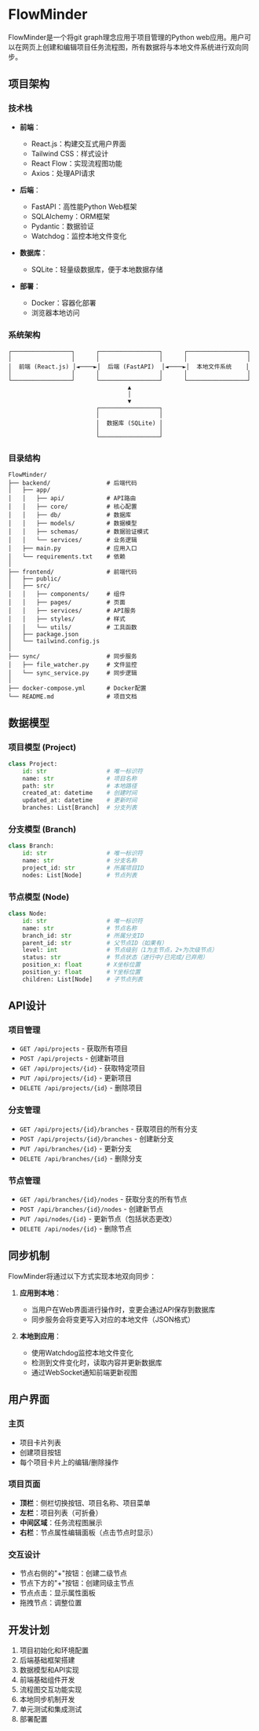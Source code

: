 # FlowMinder

FlowMinder是一个将git graph理念应用于项目管理的Python web应用。用户可以在网页上创建和编辑项目任务流程图，所有数据将与本地文件系统进行双向同步。

## 项目架构

### 技术栈

- **前端**：
  - React.js：构建交互式用户界面
  - Tailwind CSS：样式设计
  - React Flow：实现流程图功能
  - Axios：处理API请求

- **后端**：
  - FastAPI：高性能Python Web框架
  - SQLAlchemy：ORM框架
  - Pydantic：数据验证
  - Watchdog：监控本地文件变化

- **数据库**：
  - SQLite：轻量级数据库，便于本地数据存储

- **部署**：
  - Docker：容器化部署
  - 浏览器本地访问

### 系统架构

```
┌─────────────────┐      ┌─────────────────┐      ┌─────────────────┐
│                 │      │                 │      │                 │
│  前端 (React.js) │◄────►│  后端 (FastAPI)  │◄────►│  本地文件系统    │
│                 │      │                 │      │                 │
└─────────────────┘      └─────────────────┘      └─────────────────┘
                                  ▲
                                  │
                                  ▼
                         ┌─────────────────┐
                         │                 │
                         │  数据库 (SQLite) │
                         │                 │
                         └─────────────────┘
```

### 目录结构

```
FlowMinder/
├── backend/                # 后端代码
│   ├── app/
│   │   ├── api/            # API路由
│   │   ├── core/           # 核心配置
│   │   ├── db/             # 数据库
│   │   ├── models/         # 数据模型
│   │   ├── schemas/        # 数据验证模式
│   │   └── services/       # 业务逻辑
│   ├── main.py             # 应用入口
│   └── requirements.txt    # 依赖
│
├── frontend/               # 前端代码
│   ├── public/
│   ├── src/
│   │   ├── components/     # 组件
│   │   ├── pages/          # 页面
│   │   ├── services/       # API服务
│   │   ├── styles/         # 样式
│   │   └── utils/          # 工具函数
│   ├── package.json
│   └── tailwind.config.js
│
├── sync/                   # 同步服务
│   ├── file_watcher.py     # 文件监控
│   └── sync_service.py     # 同步逻辑
│
├── docker-compose.yml      # Docker配置
└── README.md               # 项目文档
```

## 数据模型

### 项目模型 (Project)

```python
class Project:
    id: str                 # 唯一标识符
    name: str               # 项目名称
    path: str               # 本地路径
    created_at: datetime    # 创建时间
    updated_at: datetime    # 更新时间
    branches: List[Branch]  # 分支列表
```

### 分支模型 (Branch)

```python
class Branch:
    id: str                 # 唯一标识符
    name: str               # 分支名称
    project_id: str         # 所属项目ID
    nodes: List[Node]       # 节点列表
```

### 节点模型 (Node)

```python
class Node:
    id: str                 # 唯一标识符
    name: str               # 节点名称
    branch_id: str          # 所属分支ID
    parent_id: str          # 父节点ID（如果有）
    level: int              # 节点级别（1为主节点，2+为次级节点）
    status: str             # 节点状态（进行中/已完成/已弃用）
    position_x: float       # X坐标位置
    position_y: float       # Y坐标位置
    children: List[Node]    # 子节点列表
```

## API设计

### 项目管理

- `GET /api/projects` - 获取所有项目
- `POST /api/projects` - 创建新项目
- `GET /api/projects/{id}` - 获取特定项目
- `PUT /api/projects/{id}` - 更新项目
- `DELETE /api/projects/{id}` - 删除项目

### 分支管理

- `GET /api/projects/{id}/branches` - 获取项目的所有分支
- `POST /api/projects/{id}/branches` - 创建新分支
- `PUT /api/branches/{id}` - 更新分支
- `DELETE /api/branches/{id}` - 删除分支

### 节点管理

- `GET /api/branches/{id}/nodes` - 获取分支的所有节点
- `POST /api/branches/{id}/nodes` - 创建新节点
- `PUT /api/nodes/{id}` - 更新节点（包括状态更改）
- `DELETE /api/nodes/{id}` - 删除节点

## 同步机制

FlowMinder将通过以下方式实现本地双向同步：

1. **应用到本地**：
   - 当用户在Web界面进行操作时，变更会通过API保存到数据库
   - 同步服务会将变更写入对应的本地文件（JSON格式）

2. **本地到应用**：
   - 使用Watchdog监控本地文件变化
   - 检测到文件变化时，读取内容并更新数据库
   - 通过WebSocket通知前端更新视图

## 用户界面

### 主页

- 项目卡片列表
- 创建项目按钮
- 每个项目卡片上的编辑/删除操作

### 项目页面

- **顶栏**：侧栏切换按钮、项目名称、项目菜单
- **左栏**：项目列表（可折叠）
- **中间区域**：任务流程图展示
- **右栏**：节点属性编辑面板（点击节点时显示）

### 交互设计

- 节点右侧的"+"按钮：创建二级节点
- 节点下方的"+"按钮：创建同级主节点
- 节点点击：显示属性面板
- 拖拽节点：调整位置

## 开发计划

1. 项目初始化和环境配置
2. 后端基础框架搭建
3. 数据模型和API实现
4. 前端基础组件开发
5. 流程图交互功能实现
6. 本地同步机制开发
7. 单元测试和集成测试
8. 部署配置 